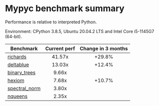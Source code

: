 # Mypyc benchmark summary

Performance is relative to interpreted Python.

Environment: CPython 3.8.5, Ubuntu 20.04.2 LTS and Intel Core i5-1145G7 (64-bit).

| Benchmark | Current perf | Change in 3 months |
| --- | :---: | :---: |
| [richards](benchmarks/richards.md) | 41.57x | +29.8% |
| [deltablue](benchmarks/deltablue.md) | 13.03x | +12.4% |
| [binary_trees](benchmarks/binary_trees.md) | 9.66x |  |
| [hexiom](benchmarks/hexiom.md) | 7.68x | +10.7% |
| [spectral_norm](benchmarks/spectral_norm.md) | 3.80x |  |
| [nqueens](benchmarks/nqueens.md) | 2.35x |  |
